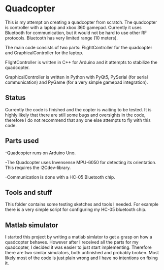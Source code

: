 # Quadcopter

This is my attempt on creating a quadcopter from scratch. The quadcopter is controller with a laptop and xbox 360 gamepad. 
Currently it uses Bluetooth for communication, but it would not be hard to use other RF protocols. Bluetooth has very limited range (10 meters).

The main code consists of two parts: FlightController for the quadcopter and GraphicalController for the laptop.

FlightController is written in C++ for Arduino and it attempts to stabilize the quadcopter.

GraphicalController is written in Python with PyQt5, PySerial (for serial communication) and PyGame (for a very simple gamepad integration). 

Status
------
Currently the code is finished and the copter is waiting to be tested. 
It is highly likely that there are still some bugs and oversights in the code, 
therefore I do not recommend that any one else attempts to fly with this code.

Parts used
----------
-Quadcopter runs on Arduino Uno.

-The Quadcopter uses Invensense MPU-6050 for detecting its orientation. This requires the I2Cdev-library.

-Communication is done with a HC-05 Bluetooth chip.




Tools and stuff
---------------
This folder contains some testing sketches and tools I needed. 
For example there is a very simple script for configuring my HC-05 bluetooth chip. 

Matlab simulator
----------------
I started this project by writing a matlab simlator to get a grasp on how a quadcopter behaves.
However after I received all the parts for my quadcopter, I decided it was easier to just start implementing.
Therefore there are two similar simulators, both unfinished and probably broken. Most likely most of the code 
is just plain wrong and I have no intentions on fixing it.

